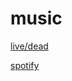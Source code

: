 # music

[live/dead](https://archive.org/details/fav-jpmor)

[spotify](https://open.spotify.com/user/jayman386)
